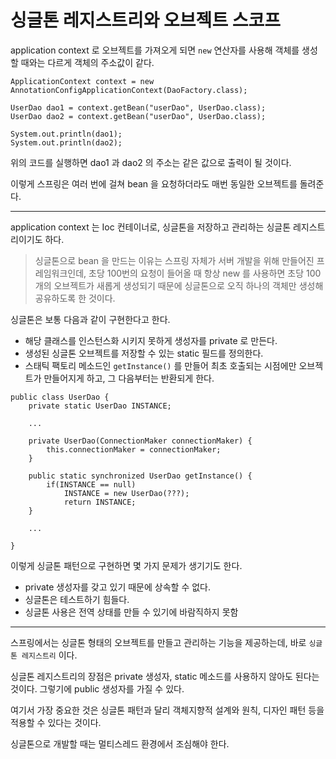 # 싱글톤 레지스트리와 오브젝트 스코프
application context 로 오브젝트를 가져오게 되면 `new` 연산자를 사용해 객체를 생성할 때와는 다르게 객체의 주소값이 같다. 

```
ApplicationContext context = new AnnotationConfigApplicationContext(DaoFactory.class);

UserDao dao1 = context.getBean("userDao", UserDao.class);
UserDao dao2 = context.getBean("userDao", UserDao.class);

System.out.println(dao1);
System.out.println(dao2);
```

위의 코드를 실행하면 dao1 과 dao2 의 주소는 같은 값으로 출력이 될 것이다.

이렇게 스프링은 여러 번에 걸쳐 bean 을 요청하더라도 매번 동일한 오브젝트를 돌려준다.

---

application context 는 Ioc 컨테이너로, 싱글톤을 저장하고 관리하는 싱글톤 레지스트리이기도 하다.

> 싱글톤으로 bean 을 만드는 이유는 스프링 자체가 서버 개발을 위해 만들어진 프레임워크인데, 초당 100번의 요청이 들어올 때 항상 new 를 사용하면 초당 100개의 오브젝트가 새롭게 생성되기 때문에 싱글톤으로 오직 하나의 객체만 생성해 공유하도록 한 것이다.

싱글톤은 보통 다음과 같이 구현한다고 한다.
 - 해당 클래스를 인스턴스화 시키지 못하게 생성자를 private 로 만든다.
 - 생성된 싱글톤 오브젝트를 저장할 수 있는 static 필드를 정의한다.
 - 스태틱 팩토리 메소드인 `getInstance()` 를 만들어 최초 호출되는 시점에만 오브젝트가 만들어지게 하고, 그 다음부터는 반환되게 한다.

```
public class UserDao {
    private static UserDao INSTANCE;

    ...

    private UserDao(ConnectionMaker connectionMaker) {
        this.connectionMaker = connectionMaker;
    }

    public static synchronized UserDao getInstance() {
        if(INSTANCE == null) 
            INSTANCE = new UserDao(???);
            return INSTANCE;
    }
    
    ...

}
```

이렇게 싱글톤 패턴으로 구현하면 몇 가지 문제가 생기기도 한다.
 - private 생성자를 갖고 있기 때문에 상속할 수 없다.
 - 싱글톤은 테스트하기 힘들다.
 - 싱글톤 사용은 전역 상태를 만들 수 있기에 바람직하지 못함

---

스프링에서는 싱글톤 형태의 오브젝트를 만들고 관리하는 기능을 제공하는데, 바로 `싱글톤 레지스트리` 이다. 

싱글톤 레지스트리의 장점은 private 생성자, static 메소드를 사용하지 않아도 된다는 것이다. 그렇기에 public 생성자를 가질 수 있다.

여기서 가장 중요한 것은 싱글톤 패턴과 달리 객체지향적 설계와 원칙, 디자인 패턴 등을 적용할 수 있다는 것이다. 

싱글톤으로 개발할 때는 멀티스레드 환경에서 조심해야 한다. 